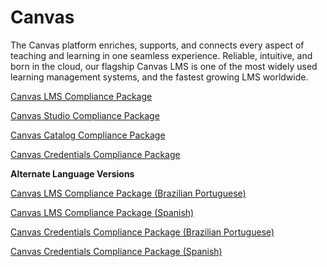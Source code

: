 # Canvas

The Canvas platform enriches, supports, and connects every aspect of teaching and learning in one seamless experience. Reliable, intuitive, and born in the cloud, our flagship Canvas LMS is one of the most widely used learning management systems, and the fastest growing LMS worldwide.

[Canvas LMS Compliance Package](https://inst.bid/canvas/lms/dl)

[Canvas Studio Compliance Package](https://inst.bid/canvas/studio/dl)

[Canvas Catalog Compliance Package](https://inst.bid/canvas/catalog/dl)

[Canvas Credentials Compliance Package](https://inst.bid/canvas/credentials/dl)


**Alternate Language Versions**

[Canvas LMS Compliance Package (Brazilian Portuguese)](https://inst.bid/pt-br/canvas/lms/dl)

[Canvas LMS Compliance Package (Spanish)](https://inst.bid/es-la/canvas/lms/dl)

[Canvas Credentials Compliance Package (Brazilian Portuguese)](https://inst.bid/pt-br/canvas/credentials/dl)

[Canvas Credentials Compliance Package (Spanish)](https://inst.bid/es-la/canvas/credentials/dl)

